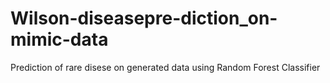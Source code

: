 # Wilson-diseasepre-diction_on-mimic-data
Prediction of rare disese on generated data using Random Forest Classifier 
